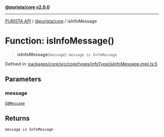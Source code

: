 [**@purista/core v2.0.0**](../README.md)

***

[PURISTA API](../../../packages.md) / [@purista/core](../README.md) / isInfoMessage

# Function: isInfoMessage()

> **isInfoMessage**(`message`): `message is InfoMessage`

Defined in: [packages/core/src/core/types/infoType/isInfoMessage.impl.ts:5](https://github.com/puristajs/purista/blob/master/packages/core/src/core/types/infoType/isInfoMessage.impl.ts#L5)

## Parameters

### message

[`EBMessage`](../type-aliases/EBMessage.md)

## Returns

`message is InfoMessage`
